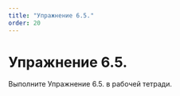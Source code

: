 ```yaml
---
title: "Упражнение 6.5."
order: 20
---
```


# Упражнение 6.5.

Выполните Упражнение 6.5. в рабочей тетради.